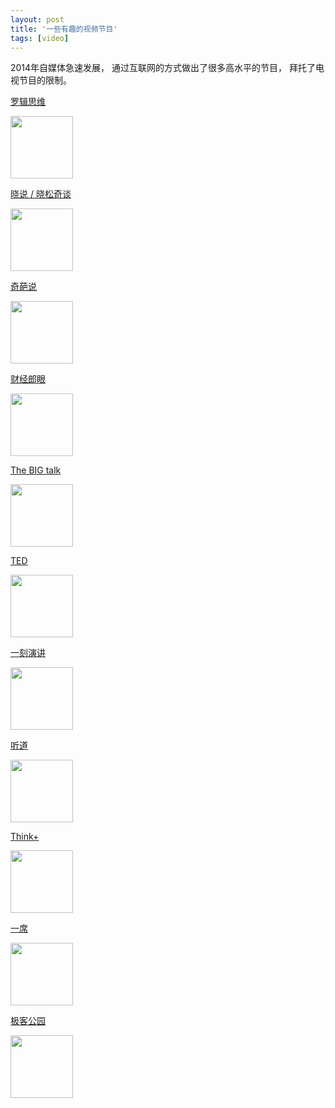```yaml
---
layout: post
title: '一些有趣的视频节目'
tags: [video]
---
```


2014年自媒体急速发展， 通过互联网的方式做出了很多高水平的节目， 拜托了电视节目的限制。

[罗辑思维](http://www.youku.com/show_page/id_z5bdbf57c947311e3b8b7.html)

<img src="http://r3.ykimg.com/050E000053BE156367379F109D09C3F1" width=100>

[晓说 / 晓松奇谈](http://www.iqiyi.com/a_19rrgifngp.html?src=frbdaldjunest)

<img src="http://t10.baidu.com/it/u=1593155646,651508043&fm=58" width=100>

[奇葩说](http://www.iqiyi.com/a_19rrhc1ftl.html#vfrm=2-3-0-1)

 <img src="http://pic7.qiyipic.com/image/20141202/13/cc/a_100008381_m_601_195_260.jpg" width=100>

[财经郎眼](http://www.iqiyi.com/a_19rrgu9qmt.html)

<img src="http://t2.baidu.com/it/u=3369811132,2989452900&fm=20" width=100>

[The BIG talk](http://www.iqiyi.com/a_19rrgiff4p.html?src=frbdaldjunest)

<img src="http://pic1.qiyipic.com/image/20140710/15/59/a_100005627_m_601_m1_195_260.jpg" width=100 />

[TED](http://v.163.com/special/tedspeeches/)

<img src="http://img4.cache.netease.com/video/2013/11/19/201311191000136294c.jpg" width=100 />

[一刻演讲](http://tv.sohu.com/s2014/ljykyj/)

 <img src="http://photocdn.sohu.com/20141125/vrsb1477893.jpg" width=100>

[听道](http://www.tndao.com/)

<img src="http://www.tndao.com/wp-content/themes/tndao/images/logo.gif" width=100 />

[Think+](http://baike.baidu.com/link?url=aubCw6KhlmPYYc8whmgjnmNi_4IYRHWqhQdK8xRMws_DiJ1jjcw6a95qtnQcaFttUqsOKG_2Bw4-Ie4Yf9zEK_)

<img src="http://attachment.huaxi100.com/data/attachment/portal/201209/29/1023392rotronii5tirni6.jpg" width=100 />

[一席](http://yixi.tv/)

<img src="http://yixi.tv/wp-content/uploads/2013/10/yixilogo@2x1.png" width=100 />

[极客公园](http://www.geekpark.net/videos)

<img src="http://geekpark-img.qiniudn.com/uploads/reading/share/c2pXHjXaqu5FDSKey1AsUjgWdMCm5oDP.png" width=100 />
